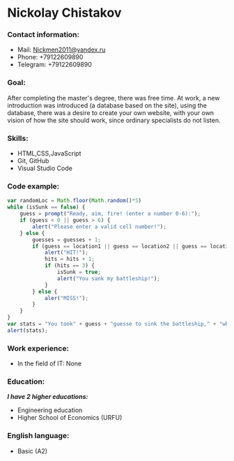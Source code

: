 # Nickolay Chistakov

### Contact information:

* Mail: Nickmen2011@yandex.ru
* Phone: +79122609890
* Telegram: +79122609890

### Goal:

After completing the master's degree, there was free time. At work, a new introduction was introduced (a database based on the site), using the database, there was a desire to create your own website, with your own vision of how the site should work, since ordinary specialists do not listen.

### Skills:

* HTML,CSS,JavaScript
* Git, GitHub
* Visual Studio Code

### Code example:

```javascript
var randomLoc = Math.floor(Math.random()*5)
while (isSunk == false) {
    guess = prompt("Ready, aim, fire! (enter a number 0-6):");
    if (guess < 0 || guess > 6) {
        alert("Please enter a valid cell number!");
    } else {
        guesses = guesses + 1;
        if (guess == location1 || guess == location2 || guess == location3) {
            alert("HIT!");
            hits = hits + 1;
            if (hits == 3) {
                isSunk = true;
                alert("You sank my battleship!");
            }
        } else {
            aler("MISS!");
        }
    }
}
var stats = "You took" + guess + "guesse to sink the battleship," + "which means your shooting accuracy was" + (3 / guesses);
alert(stats);
```

### Work experience:

* In the field of IT: None

### Education:

***I have 2 higher educations:***
* Engineering education
* Higher School of Economics (URFU)

### English language:

* Basic (A2)